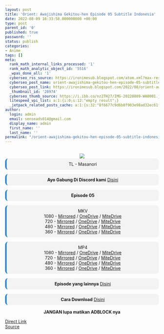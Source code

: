 ```yaml
---
layout: post
title: 'Orient: Awajishima Gekitou-hen Episode 05 Subtitle Indonesia'
date: 2022-08-09 16:33:58.000000000 +00:00
type: post
parent_id: '0'
published: true
password: ''
status: publish
categories:
- Anime
tags: []
meta:
  rank_math_internal_links_processed: '1'
  rank_math_analytic_object_id: '5516'
  _wpas_done_all: '1'
  cyberseo_rss_source: https://ironimesub.blogspot.com/atom.xml?max-results=150
  cyberseo_post_name: orient-awajishima-gekitou-hen-episode-05-subtitle-indonesia
  cyberseo_post_link: https://ironimesub.blogspot.com/2022/08/orient-awajishima-gekitou-hen-episode_9.html
  _thumbnail_id: '28974'
  cyberseo_thumb_source: https://i.ibb.co/nz2TH27/IMG-20220809-WA0001.jpg
  litespeed_vpi_list: a:1:{i:0;s:12:"empty result";}
  _jetpack_related_posts_cache: a:1:{s:32:"8f6677c9d6b0f903e98ad32ec61f8deb";a:2:{s:7:"expires";i:1663277036;s:7:"payload";a:3:{i:0;a:1:{s:2:"id";i:29274;}i:1;a:1:{s:2:"id";i:29005;}i:2;a:1:{s:2:"id";i:28993;}}}}
author:
  login: admin
  email: senseads014@gmail.com
  display_name: admin
  first_name: ''
  last_name: ''
permalink: "/orient-awajishima-gekitou-hen-episode-05-subtitle-indonesia/"
---
```

<p><meta content=" TL - Masanori Ayo Gabung Di Discord kami Disini Episode 05 MKV 1080 - Mirrored / OneDrive / MiteDrive 720 - Mirrored /..." name="twitter:description" /></p>
<div style="text-align: center;">
<br />
<img src="{{ site.baseurl }}/assets/2022/08/IMG-20220809-WA0001.jpg" />
<div style="-moz-border-radius: 10px; -webkit-border-radius: 10px; background-color: #f3f3f3; border-left: 5px solid #2288dd; border-radius: 10px; padding: 10px; t-align: left;">
TL - Masanori</div>
<p></p>
<div style="-moz-border-radius: 10px; -webkit-border-radius: 10px; background-color: #f3f3f3; border-left: 5px solid #2288dd; border-radius: 10px; padding: 10px; t-align: left;">
<strong>Ayo Gabung Di Discord kami</strong> <a href="https://discord.gg/aNHRkNeY">Disini</a>
</div>
<p></p>
<div style="-moz-border-radius: 10px; -webkit-border-radius: 10px; background-color: #f3f3f3; border-left: 5px solid #2288dd; border-radius: 10px; padding: 10px; t-align: left;">
<strong>Episode 05</strong> </div>
<p></p>
<div style="-moz-border-radius: 10px; -webkit-border-radius: 10px; background-color: #f3f3f3; border-left: 5px solid #2288dd; border-radius: 10px; padding: 10px; t-align: left;">
MKV<br />
1080 - <a href="https://mir.cr/6UVE2NUE">Mirrored</a> / <a href="https://smkn1stg-my.sharepoint.com/:v:/g/personal/irony_smkn1sintang_sch_id/ESSwmSSHxpNPht18oiG3wegBvAhClQBXb9Jw-JmgHka2VA?e=4oJpOa">OneDrive</a> / <a href="https://mitedrive.my.id/view/677b2cfa37fc1b3">MiteDrive</a><br />
720 - <a href="https://mir.cr/VNBBZR6E">Mirrored</a> / <a href="https://smkn1stg-my.sharepoint.com/:v:/g/personal/irony_smkn1sintang_sch_id/EXL0M4FLvAlMgcropoFQpk8BXoyOP80k4AfIsY3yQAZGNw?e=Z8sgQj">OneDrive</a> / <a href="https://mitedrive.my.id/view/b366306df">MiteDrive</a><br />
480 - <a href="https://mir.cr/0BYUAARV">Mirrored</a> / <a href="https://smkn1stg-my.sharepoint.com/:v:/g/personal/irony_smkn1sintang_sch_id/EdKzYIHVVKZJtPOiKH8Cml0BtqLx5-gIW0HLMi1FS-QOOQ?e=2mDixZ">OneDrive</a> / <a href="https://mitedrive.my.id/view/f8fdbe9b0ae279f">MiteDrive</a><br />
360 - <a href="https://mir.cr/YINRA2LT">Mirrored</a> / <a href="https://smkn1stg-my.sharepoint.com/:v:/g/personal/irony_smkn1sintang_sch_id/EZx3UIUfEvRJs45R5GAT1E0BYIVTsvSkzXfMCBxZ5HpYAw?e=fbvh8Z">OneDrive</a> / <a href="https://mitedrive.my.id/view/dc11a37cc">MiteDrive</a>
</div>
<p></p>
<div style="-moz-border-radius: 10px; -webkit-border-radius: 10px; background-color: #f3f3f3; border-left: 5px solid #2288dd; border-radius: 10px; padding: 10px; t-align: left;">
MP4<br />
1080 - <a href="https://mir.cr/SJNUYFID">Mirrored</a> / <a href="https://smkn1stg-my.sharepoint.com/:v:/g/personal/irony_smkn1sintang_sch_id/EVoAjKas6RxKnhzW9b8copEBlKKDKuHHJVcGMMXCRgIKng?e=MKClTM">OneDrive</a> / <a href="https://mitedrive.my.id/view/97db3ba505a73a2">MiteDrive</a><br />
720 - <a href="https://mir.cr/JTJNBGEH">Mirrored</a> / <a href="https://smkn1stg-my.sharepoint.com/:v:/g/personal/irony_smkn1sintang_sch_id/ETKt84zW4xlGmi4PRL92bBQBBOO1uTYrPNzhDcduU8V0qQ?e=iduo43">OneDrive</a> / <a href="https://mitedrive.my.id/view/edcee5343c12d38">MiteDrive</a><br />
480 - <a href="https://mir.cr/1J4C5GHT">Mirrored</a> / <a href="https://smkn1stg-my.sharepoint.com/:v:/g/personal/irony_smkn1sintang_sch_id/ERMKTiXwYApEiYVMT_IK4RMBFsf98iPHk3wvFGDXwXN6VQ?e=tV7crE">OneDrive</a> / <a href="https://mitedrive.my.id/view/a760a139977bfef">MiteDrive</a><br />
360 - <a href="https://mir.cr/RASZJI7N">Mirrored</a> / <a href="https://smkn1stg-my.sharepoint.com/:v:/g/personal/irony_smkn1sintang_sch_id/EeDpv6TTQpNOnLNEvAZ1h8MBTP-ywwSKJLiqUXpcdGuA2A?e=2chL56">OneDrive</a> / <a href="https://mitedrive.my.id/view/414b5b55a5a8284">MiteDrive</a>
</div>
<p>
<div style="-moz-border-radius: 10px; -webkit-border-radius: 10px; background-color: #f3f3f3; border-left: 5px solid #2288dd; border-radius: 10px; padding: 10px; t-align: left;">
<strong>Episode yang lainnya</strong> <a href="https://ironimesub.blogspot.com/p/orient-awajishima-gekitou-hen.html">Disini</a>
</div>
<p></p>
<div style="-moz-border-radius: 10px; -webkit-border-radius: 10px; background-color: #f3f3f3; border-left: 5px solid #2288dd; border-radius: 10px; padding: 10px; t-align: left;">
<strong>Cara Download</strong> <a href="https://ironimesub.blogspot.com/2022/04/cara-mendownload-di-mirrored.html">Disini</a>
</div>
<p><strong>JANGAN lupa matikan ADBLOCK nya</strong></p>
</div>
<link rel="stylesheet" href="https://cdnjs.cloudflare.com/ajax/libs/font-awesome/4.7.0/css/font-awesome.min.css" />
<div class="divbtn"> <a href="https://handymansurrender.com/fihup8buzv?key=94550f7ce39444073321dde3b8782f97" class="btn"><i class="fa fa-download"></i> Direct Link</a> <br /><a href="https://ironimesub.blogspot.com/2022/08/orient-awajishima-gekitou-hen-episode_9.html">Source</a> </div>
